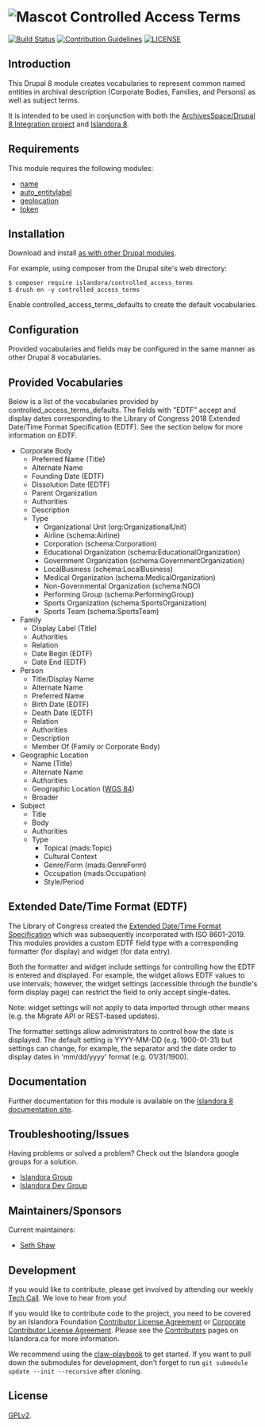 # ![Mascot](https://user-images.githubusercontent.com/2371345/65699309-4752e380-e054-11e9-8bb1-d1aee8e2724e.png) Controlled Access Terms

[![Build Status][1]](https://travis-ci.com/Islandora-CLAW/controlled_access_terms)
[![Contribution Guidelines][2]](./CONTRIBUTING.md)
[![LICENSE][3]](./LICENSE)

## Introduction

This Drupal 8 module creates vocabularies to represent common named entities
in archival description (Corporate Bodies, Families, and Persons) as well as
subject terms.

It is intended to be used in conjunction with both the [ArchivesSpace/Drupal 8
Integration project](https://github.com/UNLV-Libraries/archivesspace-drupal) and
[Islandora 8](https://github.com/Islandora-CLAW/CLAW).


## Requirements

This module requires the following modules:

- [name](https://www.drupal.org/project/name)
- [auto_entitylabel](https://www.drupal.org/project/auto_entitylabel)
- [geolocation](https://www.drupal.org/project/geolocation)
- [token](https://www.drupal.org/project/token)

## Installation

Download and install [as with other Drupal modules](https://www.drupal.org/docs/8/extending-drupal-8/installing-drupal-8-modules).

For example, using composer from the Drupal site's web directory:

```
$ composer require islandora/controlled_access_terms
$ drush en -y controlled_access_terms
```

Enable controlled_access_terms_defaults to create the default vocabularies.

## Configuration

Provided vocabularies and fields may be configured in the same manner as
other Drupal 8 vocabularies.

## Provided Vocabularies

Below is a list of the vocabularies provided by controlled_access_terms_defaults.
The fields with "EDTF" accept and display dates corresponding
to the Library of Congress 2018 Extended Date/Time Format Specification (EDTF).
See the section below for more information on EDTF.

- Corporate Body
  - Preferred Name (Title)
  - Alternate Name
  - Founding Date (EDTF)
  - Dissolution Date (EDTF)
  - Parent Organization
  - Authorities
  - Description
  - Type
    - Organizational Unit (org:OrganizationalUnit)
    - Airline (schema:Airline)
    - Corporation (schema:Corporation)
    - Educational Organization (schema:EducationalOrganization)
    - Government Organization (schema:GovernmentOrganization)
    - LocalBusiness (schema:LocalBusiness)
    - Medical Organization (schema:MedicalOrganization)
    - Non-Governmental Organization (schema:NGO)
    - Performing Group (schema:PerformingGroup)
    - Sports Organization (schema:SportsOrganization)
    - Sports Team (schema:SportsTeam)
- Family
  - Display Label (Title)
  - Authorities
  - Relation
  - Date Begin (EDTF)
  - Date End (EDTF)
- Person
  - Title/Display Name
  - Alternate Name
  - Preferred Name
  - Birth Date (EDTF)
  - Death Date (EDTF)
  - Relation
  - Authorities
  - Description
  - Member Of (Family or Corporate Body)
- Geographic Location
  - Name (Title)
  - Alternate Name
  - Authorities
  - Geographic Location ([WGS 84](https://en.wikipedia.org/wiki/World_Geodetic_System))
  - Broader
- Subject
  - Title
  - Body
  - Authorities
  - Type
    - Topical (mads:Topic)
    - Cultural Context
    - Genre/Form (mads:GenreForm)
    - Occupation (mads:Occupation)
    - Style/Period

## Extended Date/Time Format (EDTF)

The Library of Congress created the [Extended Date/Time Format Specification](http://www.loc.gov/standards/datetime/edtf.html)
which was subsequently incorporated with ISO 8601-2019. This modules provides
a custom EDTF field type with a corresponding formatter (for display) and widget
(for data entry).

Both the formatter and widget include settings for controlling
how the EDTF is entered and displayed. For example, the widget allows EDTF
values to use intervals; however, the widget settings (accessible through the
bundle's form display page) can restrict the field to only accept single-dates.

Note: widget settings will not apply to data imported through other means (e.g.
the Migrate API or REST-based updates).

The formatter settings allow administrators to control how the date is
displayed. The default setting is YYYY-MM-DD (e.g. 1900-01-31) but settings
can change, for example, the separator and the date order to display dates in
'mm/dd/yyyy' format (e.g. 01/31/1900).

[1]: https://travis-ci.org/Islandora-CLAW/controlled_access_terms.png?branch=8.x-1.x
[2]: http://img.shields.io/badge/CONTRIBUTING-Guidelines-blue.svg
[3]: https://img.shields.io/badge/license-GPLv2-blue.svg?style=flat-square

## Documentation

Further documentation for this module is available on the [Islandora 8 documentation site](https://islandora-claw.github.io/CLAW/).

## Troubleshooting/Issues

Having problems or solved a problem? Check out the Islandora google groups for a solution.

* [Islandora Group](https://groups.google.com/forum/?hl=en&fromgroups#!forum/islandora)
* [Islandora Dev Group](https://groups.google.com/forum/?hl=en&fromgroups#!forum/islandora-dev)

## Maintainers/Sponsors

Current maintainers:

* [Seth Shaw](https://github.com/seth-shaw-unlv)

## Development

If you would like to contribute, please get involved by attending our weekly [Tech Call](https://github.com/Islandora-CLAW/CLAW/wiki). We love to hear from you!

If you would like to contribute code to the project, you need to be covered by an Islandora Foundation [Contributor License Agreement](http://islandora.ca/sites/default/files/islandora_cla.pdf) or [Corporate Contributor License Agreement](http://islandora.ca/sites/default/files/islandora_ccla.pdf). Please see the [Contributors](http://islandora.ca/resources/contributors) pages on Islandora.ca for more information.

We recommend using the [claw-playbook](https://github.com/Islandora-Devops/claw-playbook) to get started. If you want to pull down the submodules for development, don't forget to run `git submodule update --init --recursive` after cloning.

## License

[GPLv2](./LICENSE).